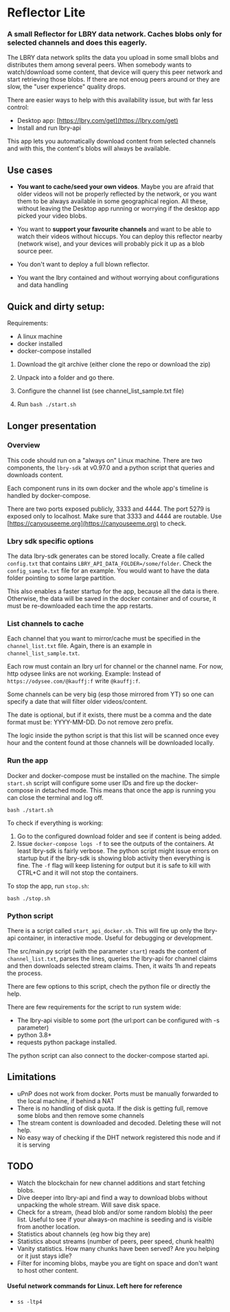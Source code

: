 # Reflector Lite
### A small Reflector for LBRY data network. Caches blobs only for selected channels and does this eagerly.

The LBRY data network splits the data you upload in some small blobs and distributes them among several peers. 
When somebody wants to watch/download some content, that device will query this peer network and start retrieving those 
blobs. If there are not enoug peers around or they are slow, the "user experience" quality drops.

There are easier ways to help with this availability issue, but with far less control: 
 - Desktop app: [https://lbry.com/get](https://lbry.com/get)
 - Install and run lbry-api

This app lets you automatically download content from selected channels and with this, the content's blobs will always
be available.

## Use cases

 - **You want to cache/seed your own videos**. Maybe you are afraid that older videos will not be properly reflected by 
   the network, or you want them to be always available in some geographical region. All these, without leaving the Desktop
   app running or worrying if the desktop app picked your video blobs.
 
- You want to **support your favourite channels** and want to be able to watch their videos without hiccups. You can 
   deploy this reflector nearby (network wise), and your devices will probably pick it up as a blob source peer.

- You don't want to deploy a full blown reflector.

- You want the lbry contained and without worrying about configurations and data handling
 

## Quick and dirty setup:

Requirements: 
 - A linux machine
 - docker installed
 - docker-compose installed

1) Download the git archive (either clone the repo or download the zip)

2) Unpack into a folder and go there.

3) Configure the channel list (see channel_list_sample.txt file) 

4) Run ``bash ./start.sh``

## Longer presentation

### Overview

This code should run on a "always on" Linux machine. There are two components, the ``lbry-sdk`` at v0.97.0 and a python script that
queries and downloads content.

Each component runs in its own docker and the whole app's timeline is handled by docker-compose.

There are two ports exposed publicly, 3333 and 4444. The port 5279 is exposed only to localhost. Make sure that 3333 and 4444 are routable.
Use [https://canyouseeme.org](https://canyouseeme.org) to check.

### Lbry sdk specific options

The data lbry-sdk generates can be stored locally. Create a file called ``config.txt`` that contains ``LBRY_API_DATA_FOLDER=/some/folder``.
Check the ``config_sample.txt`` file for an example. You would want to have the data folder pointing to some large partition.

This also enables a faster startup for the app, because all the data is there. Otherwise, the data will be saved in the docker
container and of course, it must be re-downloaded each time the app restarts.

### List channels to cache

Each channel that you want to mirror/cache must be specified in the ``channel_list.txt`` file. Again, there is an example in
``channel_list_sample.txt``.

Each row must contain an lbry url for channel or the channel name. For now, http odysee links are not working. 
Example: Instead of ``https://odysee.com/@kauffj:f`` write ``@kauffj:f``.

Some channels can be very big (esp those mirrored from YT) so one can specify a date that will filter older videos/content.

The date is optional, but if it exists, there must be a comma and the date format must be: YYYY-MM-DD. Do not remove zero prefix.

The logic inside the python script is that this list will be scanned once evey hour and the content found at those channels
will be downloaded locally.

### Run the app

Docker and docker-compose must be installed on the machine. The simple ``start.sh`` script will configure some user IDs 
and fire up the docker-compose in detached mode. This means that once the app is running you can close the terminal and 
log off. 

    bash ./start.sh

To check if everything is working:

1) Go to the configured download folder and see if content is being added.
2) Issue ``docker-compose logs -f`` to see the outputs of the containers. At least lbry-sdk is fairly verbose. The python
   script might issue errors on startup but if the lbry-sdk is showing blob activity then everything is fine.
   The ``-f`` flag will keep listening for output but it is safe to kill with CTRL+C and it will not stop the containers.

To stop the app, run ``stop.sh``:

    bash ./stop.sh


### Python script

There is a script called ``start_api_docker.sh``. This will fire up only the lbry-api container, in interactive mode. Useful
for debugging or development.

The src/main.py script (with the parameter ``start``) reads the content of ``channel_list.txt``, parses the lines, queries
the lbry-api for channel claims and then downloads selected stream claims. Then, it waits 1h and repeats the process.

There are few options to this script, chech the python file or directly the help.

There are few requirements for the script to run system wide:
 - The lbry-api visible to some port (the url:port can be configured with -s parameter)
 - python 3.8+
 - requests python package installed.

The python script can also connect to the docker-compose started api.

## Limitations

 - uPnP does not work from docker. Ports must be manually forwarded to the local machine, if behind a NAT
 - There is no handling of disk quota. If the disk is getting full, remove some blobs and then remove some channels
 - The stream content is downloaded and decoded. Deleting these will not help.
 - No easy way of checking if the DHT network registered this node and if it is serving

## TODO

 - Watch the blockchain for new channel additions and start fetching blobs.
 - Dive deeper into lbry-api and find a way to download blobs without unpacking the whole stream. Will save disk space.
 - Check for a stream, (head blob and/or some random blobls) the peer list. Useful to see if your always-on machine 
   is seeding and is visible from another location.
 - Statistics about channels (eg how big they are)
 - Statistics about streams (number of peers, peer speed, chunk health)
 - Vanity statistics. How many chunks have been served? Are you helping or it just stays idle?
 - Filter for incoming blobs, maybe you are tight on space and don't want to host other content.


#### Useful network commands for Linux. Left here for reference
 - ``ss -ltp4``
